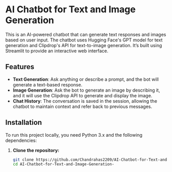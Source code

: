 # AI Chatbot for Text and Image Generation

This is an AI-powered chatbot that can generate text responses and images based on user input. The chatbot uses Hugging Face's GPT model for text generation and Clipdrop's API for text-to-image generation. It’s built using Streamlit to provide an interactive web interface.

## Features
- **Text Generation**: Ask anything or describe a prompt, and the bot will generate a text-based response.
- **Image Generation**: Ask the bot to generate an image by describing it, and it will use the Clipdrop API to generate and display the image.
- **Chat History**: The conversation is saved in the session, allowing the chatbot to maintain context and refer back to previous messages.

## Installation

To run this project locally, you need Python 3.x and the following dependencies:

1. **Clone the repository:**
   ```bash
   git clone https://github.com/Chandrahas2209/AI-Chatbot-for-Text-and-Image-Generation-.git
   cd AI-Chatbot-for-Text-and-Image-Generation-
